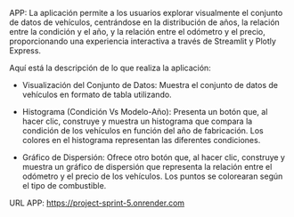 APP: La aplicación permite a los usuarios explorar visualmente el conjunto de datos de vehículos, centrándose en la distribución de años, la relación entre la condición y el año, y la relación entre el odómetro y el precio, proporcionando una experiencia interactiva a través de Streamlit y Plotly Express.

Aquí está la descripción de lo que realiza la aplicación: 

- Visualización del Conjunto de Datos: Muestra el conjunto de datos de vehículos en formato de tabla utilizando.

- Histograma (Condición Vs Modelo-Año): Presenta un botón que, al hacer clic, construye y muestra un histograma que compara la condición de los vehículos en función del año de fabricación. Los colores en el histograma representan las diferentes condiciones.

- Gráfico de Dispersión: Ofrece otro botón que, al hacer clic, construye y muestra un gráfico de dispersión que representa la relación entre el odómetro y el precio de los vehículos. Los puntos se colorearan según el tipo de combustible.

URL APP: https://project-sprint-5.onrender.com